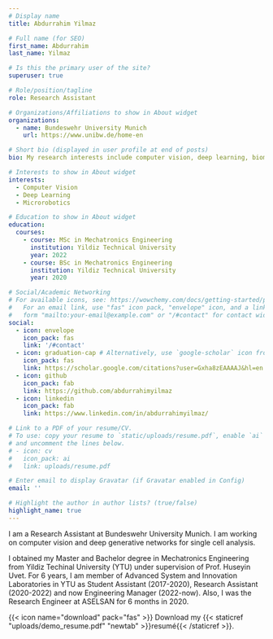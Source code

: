 ```yaml
---
# Display name
title: Abdurrahim Yilmaz

# Full name (for SEO)
first_name: Abdurrahim
last_name: Yilmaz

# Is this the primary user of the site?
superuser: true

# Role/position/tagline
role: Research Assistant

# Organizations/Affiliations to show in About widget
organizations:
  - name: Bundeswehr University Munich
    url: https://www.unibw.de/home-en

# Short bio (displayed in user profile at end of posts)
bio: My research interests include computer vision, deep learning, biomedical imaging, and microrobotics.

# Interests to show in About widget
interests:
  - Computer Vision
  - Deep Learning
  - Microrobotics

# Education to show in About widget
education:
  courses:
    - course: MSc in Mechatronics Engineering
      institution: Yildiz Technical University
      year: 2022
    - course: BSc in Mechatronics Engineering
      institution: Yildiz Technical University
      year: 2020

# Social/Academic Networking
# For available icons, see: https://wowchemy.com/docs/getting-started/page-builder/#icons
#   For an email link, use "fas" icon pack, "envelope" icon, and a link in the
#   form "mailto:your-email@example.com" or "/#contact" for contact widget.
social:
  - icon: envelope
    icon_pack: fas
    link: '/#contact'
  - icon: graduation-cap # Alternatively, use `google-scholar` icon from `ai` icon pack
    icon_pack: fas
    link: https://scholar.google.com/citations?user=Gxha8zEAAAAJ&hl=en
  - icon: github
    icon_pack: fab
    link: https://github.com/abdurrahimyilmaz
  - icon: linkedin
    icon_pack: fab
    link: https://www.linkedin.com/in/abdurrahimyilmaz/

# Link to a PDF of your resume/CV.
# To use: copy your resume to `static/uploads/resume.pdf`, enable `ai` icons in `params.yaml`,
# and uncomment the lines below.
# - icon: cv
#   icon_pack: ai
#   link: uploads/resume.pdf

# Enter email to display Gravatar (if Gravatar enabled in Config)
email: ''

# Highlight the author in author lists? (true/false)
highlight_name: true
---
```


I am a Research Assistant at Bundeswehr University Munich. I am working on computer vision and deep generative networks for single cell analysis.

I obtained my Master and Bachelor degree in Mechatronics Engineering from Yildiz Techinal University (YTU) under supervision of Prof. Huseyin Uvet. For 6 years, I am member of Advanced System and Innovation Laboratories in YTU as Student Assistant (2017-2020), Research Assistant (2020-2022) and now Engineering Manager (2022-now). Also, I was the Research Engineer at ASELSAN for 6 months in 2020. 

{{< icon name="download" pack="fas" >}} Download my {{< staticref "uploads/demo_resume.pdf" "newtab" >}}resumé{{< /staticref >}}.
